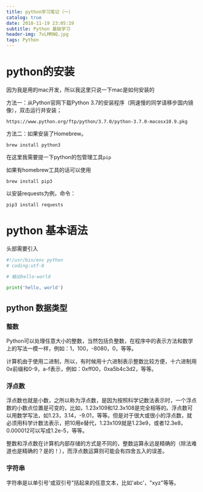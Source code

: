 ```yaml
---
title: python学习笔记（一）
catalog: true
date: 2018-11-19 23:05:19
subtitle: Python 基础学习
header-img: 7vLMRNQ.jpg
tags: Python
---
```


# python的安装

因为我是用的mac开发，所以我这里只说一下mac是如何安装的

方法一：从Python官网下载Python 3.7的安装程序（网速慢的同学请移步国内镜像），双击运行并安装；

`https://www.python.org/ftp/python/3.7.0/python-3.7.0-macosx10.9.pkg`

方法二：如果安装了Homebrew。

```shell
brew install python3
```

在这里我需要提一下python的包管理工具`pip`

如果有homebrew工具的话可以使用

```shell
brew install pip3
```

以安装requests为例，命令：

```shell
pip3 install requests
```

# python 基本语法

头部需要引入

```python
#!/usr/bin/env python
# coding:utf-8

# 输出hello-world

print('hello, world')
```

## python 数据类型

### 整数

Python可以处理任意大小的整数，当然包括负整数，在程序中的表示方法和数学上的写法一模一样，例如：1，100，-8080，0，等等。

计算机由于使用二进制，所以，有时候用十六进制表示整数比较方便，十六进制用0x前缀和0-9，a-f表示，例如：0xff00，0xa5b4c3d2，等等。

### 浮点数

浮点数也就是小数，之所以称为浮点数，是因为按照科学记数法表示时，一个浮点数的小数点位置是可变的，比如，1.23x109和12.3x108是完全相等的。浮点数可以用数学写法，如1.23，3.14，-9.01，等等。但是对于很大或很小的浮点数，就必须用科学计数法表示，把10用e替代，1.23x109就是1.23e9，或者12.3e8，0.000012可以写成1.2e-5，等等。

整数和浮点数在计算机内部存储的方式是不同的，整数运算永远是精确的（除法难道也是精确的？是的！），而浮点数运算则可能会有四舍五入的误差。

### 字符串

字符串是以单引号'或双引号"括起来的任意文本，比如'abc'，"xyz"等等。
